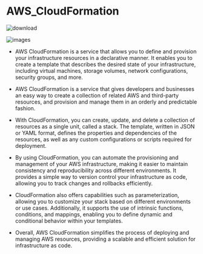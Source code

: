 # AWS_CloudFormation

![download](https://github.com/darjidhruv26/AWS_CloudFormation/assets/90086813/3ba42d31-d93d-455a-9c3f-72df17c717aa)

![images](https://github.com/darjidhruv26/AWS_CloudFormation/assets/90086813/cfb1c082-f544-456a-9df3-43ad573a6fcf)

- AWS CloudFormation is a service that allows you to define and provision your infrastructure resources in a declarative manner. It enables you to create a template that describes the desired state of your infrastructure, including virtual machines, storage volumes, network configurations, security groups, and more.

- AWS CloudFormation is a service that gives developers and businesses an easy way to create a collection of related AWS and third-party resources, and provision and manage them in an orderly and predictable fashion.
  
- With CloudFormation, you can create, update, and delete a collection of resources as a single unit, called a stack. The template, written in JSON or YAML format, defines the properties and dependencies of the resources, as well as any custom configurations or scripts required for deployment.

- By using CloudFormation, you can automate the provisioning and management of your AWS infrastructure, making it easier to maintain consistency and reproducibility across different environments. It provides a simple way to version control your infrastructure as code, allowing you to track changes and rollbacks efficiently.

- CloudFormation also offers capabilities such as parameterization, allowing you to customize your stack based on different environments or use cases. Additionally, it supports the use of intrinsic functions, conditions, and mappings, enabling you to define dynamic and conditional behavior within your templates.

- Overall, AWS CloudFormation simplifies the process of deploying and managing AWS resources, providing a scalable and efficient solution for infrastructure as code.
